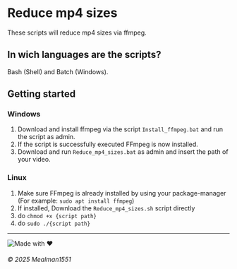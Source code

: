 # Reduce mp4 sizes

These scripts will reduce mp4 sizes via ffmpeg.

## In wich languages are the scripts?

Bash (Shell) and Batch (Windows).

## Getting started

### Windows

1. Download and install ffmpeg via the script `Install_ffmpeg.bat` and run the script as admin.
2. If the script is successfully executed FFmpeg is now installed.
3. Download and run `Reduce_mp4_sizes.bat` as admin and insert the path of your video.

### Linux

1. Make sure FFmpeg is already installed by using your package-manager (For example: `sudo apt install ffmpeg`)
2. If installed, Download the `Reduce_mp4_sizes.sh` script directly
3. do `chmod +x {script path}`
4. do `sudo ./{script path}`

---

![Made with ❤️](https://img.shields.io/badge/Made%20with%20%E2%9D%A4%EF%B8%8F%20by%20Mealman1551-blue?style=for-the-badge)

###### © 2025 Mealman1551
